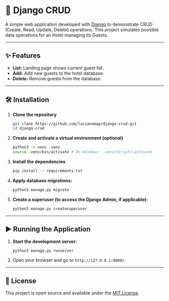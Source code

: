# 🚀 Django CRUD 

A simple web application developed with [Django](https://www.djangoproject.com/) to demonstrate CRUD (Create, Read, Update, Delete) operations.
This project simulates possible data operations for an Hotel managing its Guests.

---

## ✨ Features

* **List:** Landing page shows current guest list.
* **Add:** Add new guests to the hotel database.
* **Delete:** Remove guests from the database.

---

## 🛠️ Installation

1.  **Clone the repository**
    ```bash
    git clone https://github.com/lucianomap/django-crud.git
    cd django-crud
    ```
2.  **Create and activate a virtual environment (optional)**
    ```bash
    python3 -m venv .venv
    source .venv/bin/activate # On Windows: .venv\Scripts\activate
    ```
3.  **Install the dependencies**
    ```bash
    pip install -r requirements.txt
    ```
    
4.  **Apply database migrations:**
    ```bash
    python3 manage.py migrate
    ```

5.  **Create a superuser (to access the Django Admin, if applicable):**
    ```bash
    python3 manage.py createsuperuser
    ```

---

## ▶️ Running the Application

1.  **Start the development server:**
    ```bash
    python3 manage.py runserver
    ```
2.  Open your browser and go to `http://127.0.0.1:8000/`.

---

## 📄 License

This project is open source and available under the [MIT License](LICENSE).
